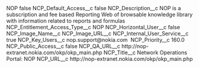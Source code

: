 <?xml version="1.0" encoding="UTF-8"?>
<CustomMetadata xmlns="http://soap.sforce.com/2006/04/metadata" xmlns:xsi="http://www.w3.org/2001/XMLSchema-instance" xmlns:xsd="http://www.w3.org/2001/XMLSchema">
    <label>NOP</label>
    <protected>false</protected>
    <values>
        <field>NCP_Default_Access__c</field>
        <value xsi:type="xsd:boolean">false</value>
    </values>
    <values>
        <field>NCP_Description__c</field>
        <value xsi:type="xsd:string">NOP is a subscription and fee based Reporting Web of browsable knowledge library with information related to reports and formulas</value>
    </values>
    <values>
        <field>NCP_Entitlement_Access_Type__c</field>
        <value xsi:type="xsd:string">NOP</value>
    </values>
    <values>
        <field>NCP_Horizontal_User__c</field>
        <value xsi:type="xsd:boolean">false</value>
    </values>
    <values>
        <field>NCP_Image_Name__c</field>
        <value xsi:nil="true"/>
    </values>
    <values>
        <field>NCP_Image_URL__c</field>
        <value xsi:nil="true"/>
    </values>
    <values>
        <field>NCP_Internal_User_Service__c</field>
        <value xsi:type="xsd:boolean">true</value>
    </values>
    <values>
        <field>NCP_Key_Users__c</field>
        <value xsi:type="xsd:string">nop.support@nokia.com </value>
    </values>
    <values>
        <field>NCP_Priority__c</field>
        <value xsi:type="xsd:double">160.0</value>
    </values>
    <values>
        <field>NCP_Public_Access__c</field>
        <value xsi:type="xsd:boolean">false</value>
    </values>
    <values>
        <field>NCP_QA_URL__c</field>
        <value xsi:type="xsd:string">http://nop-extranet.nokia.com/okp/okp_main.php</value>
    </values>
    <values>
        <field>NCP_Title__c</field>
        <value xsi:type="xsd:string">Network Operations Portal: NOP</value>
    </values>
    <values>
        <field>NCP_URL__c</field>
        <value xsi:type="xsd:string">http://nop-extranet.nokia.com/okp/okp_main.php</value>
    </values>
</CustomMetadata>
